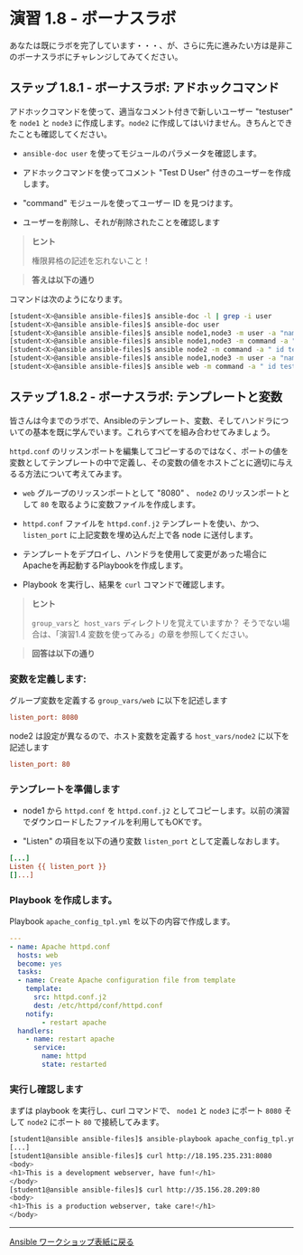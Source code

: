 # 演習 1.8 - ボーナスラボ  

あなたは既にラボを完了しています・・・、が、さらに先に進みたい方は是非このボーナスラボにチャレンジしてみてください。  

## ステップ 1.8.1 - ボーナスラボ: アドホックコマンド  

アドホックコマンドを使って、適当なコメント付きで新しいユーザー "testuser"　を `node1` と `node3` に作成します。`node2` に作成してはいけません。きちんとできたことも確認してください。  
    
  - `ansible-doc user` を使ってモジュールのパラメータを確認します。  

  - アドホックコマンドを使ってコメント "Test D User" 付きのユーザーを作成します。  

  - "command" モジュールを使ってユーザー ID を見つけます。  

  - ユーザーを削除し、それが削除されたことを確認します  

> **ヒント**
> 
> 権限昇格の記述を忘れないこと！  

> **答えは以下の通り**  

コマンドは次のようになります。  

```bash
[student<X>@ansible ansible-files]$ ansible-doc -l | grep -i user
[student<X>@ansible ansible-files]$ ansible-doc user
[student<X>@ansible ansible-files]$ ansible node1,node3 -m user -a "name=testuser comment='Test D User'" -b
[student<X>@ansible ansible-files]$ ansible node1,node3 -m command -a " id testuser" -b
[student<X>@ansible ansible-files]$ ansible node2 -m command -a " id testuser" -b
[student<X>@ansible ansible-files]$ ansible node1,node3 -m user -a "name=testuser state=absent remove=yes" -b
[student<X>@ansible ansible-files]$ ansible web -m command -a " id testuser" -b
```

## ステップ 1.8.2 - ボーナスラボ: テンプレートと変数  

皆さんは今までのラボで、Ansibleのテンプレート、変数、そしてハンドラについての基本を既に学んでいます。これらすべてを組み合わせてみましょう。  

`httpd.conf` のリッスンポートを編集してコピーするのではなく、ポートの値を変数としてテンプレートの中で定義し、その変数の値をホストごとに適切に与えるる方法について考えてみます。  

  - `web` グループのリッスンポートとして "8080" 、 `node2` のリッスンポートとして `80` を取るように変数ファイルを作成します。

  - `httpd.conf` ファイルを `httpd.conf.j2` テンプレートを使い、かつ、 `listen_port` に上記変数を埋め込んだ上で各 node に送付します。  

  - テンプレートをデプロイし、ハンドラを使用して変更があった場合にApacheを再起動するPlaybookを作成します。  

  - Playbook を実行し、結果を `curl` コマンドで確認します。  

> **ヒント**  
>
> `group_vars`と` host_vars` ディレクトリを覚えていますか？ そうでない場合は、「演習1.4 変数を使ってみる」の章を参照してください。  


> **回答は以下の通り**

### 変数を定義します:  


グループ変数を定義する `group_vars/web` に以下を記述します  

```ini
listen_port: 8080
```

node2 は設定が異なるので、ホスト変数を定義する `host_vars/node2` に以下を記述します  

```ini
listen_port: 80
```
### テンプレートを準備します  

  - node1 から `httpd.conf` を `httpd.conf.j2` としてコピーします。以前の演習でダウンロードしたファイルを利用してもOKです。  

  - "Listen" の項目を以下の通り変数 `listen_port` として定義しなおします。  

<!-- {% raw %} -->
```ini
[...]
Listen {{ listen_port }}
[]...]
```
<!-- {% endraw %} -->

### Playbook を作成します。

Playbook `apache_config_tpl.yml` を以下の内容で作成します。  

```yaml
---
- name: Apache httpd.conf
  hosts: web
  become: yes
  tasks:
  - name: Create Apache configuration file from template
    template:
      src: httpd.conf.j2
      dest: /etc/httpd/conf/httpd.conf
    notify:
        - restart apache
  handlers:
    - name: restart apache
      service:
        name: httpd
        state: restarted
```
 
### 実行し確認します  

まずは playbook を実行し、curl コマンドで、 `node1` と `node3` にポート `8080` そして `node2` にポート `80` で接続してみます。  

```bash
[student1@ansible ansible-files]$ ansible-playbook apache_config_tpl.yml 
[...]
[student1@ansible ansible-files]$ curl http://18.195.235.231:8080
<body>
<h1>This is a development webserver, have fun!</h1>
</body>
[student1@ansible ansible-files]$ curl http://35.156.28.209:80
<body>
<h1>This is a production webserver, take care!</h1>
</body>
```

----

[Ansible ワークショップ表紙に戻る](../README.ja.md)

